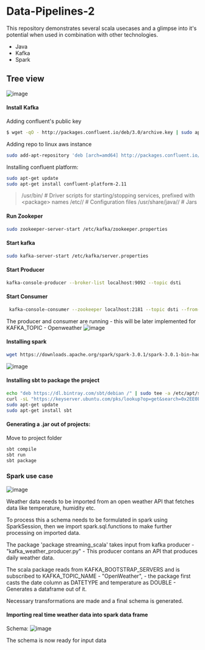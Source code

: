 # Data-Pipelines-2
This repository demonstrates several scala usecases and a glimpse into it's potential when used in combination with other technologies.
- Java
- Kafka
- Spark

## Tree view
![image](https://user-images.githubusercontent.com/38083799/119356231-7ba5f980-bca6-11eb-9cbe-712fd60e2c32.png)

#### Install Kafka

Adding confluent's public key
```sh
$ wget -qO - http://packages.confluent.io/deb/3.0/archive.key | sudo apt-key add -
```

Adding repo to linux aws instance
```sh
sudo add-apt-repository 'deb [arch=amd64] http://packages.confluent.io/deb/3.0 stable main'
```
Installing confluent platform:
```sh
sudo apt-get update
sudo apt-get install confluent-platform-2.11
```
> /usr/bin/     # Driver scripts for starting/stopping services, prefixed with &lt;package&gt; names
> /etc/<package>/            # Configuration files
> /usr/share/java/<package>/ # Jars

#### Run Zookeper

```sh
sudo zookeeper-server-start /etc/kafka/zookeeper.properties
```

#### Start kafka
```sh
sudo kafka-server-start /etc/kafka/server.properties
```
#### Start Producer
```sh
kafka-console-producer --broker-list localhost:9092 --topic dsti
```



#### Start Consumer
```sh
 kafka-console-consumer --zookeeper localhost:2181 --topic dsti --from-beginning
```
The producer and consumer are running - this will be later implemented for KAFKA_TOPIC - Openweather
  ![image](https://user-images.githubusercontent.com/38083799/119328092-088b8b80-bc84-11eb-9f50-15c33348f2f0.png)

#### Installing spark
```sh
wget https://downloads.apache.org/spark/spark-3.0.1/spark-3.0.1-bin-hadoop2.7.tgz
```
  
  ![image](https://user-images.githubusercontent.com/38083799/119328173-1e994c00-bc84-11eb-9eae-6dac982c264c.png)

 
#### Installing sbt to package the project
```sh
echo "deb https://dl.bintray.com/sbt/debian /" | sudo tee -a /etc/apt/sources.list.d/sbt.list
curl -sL "https://keyserver.ubuntu.com/pks/lookup?op=get&search=0x2EE0EA64E40A89B84B2DF73499E82A75642AC823" | sudo apt-key add
sudo apt-get update
sudo apt-get install sbt 
```
 
#### Generating a .jar out of projects:
 Move to project folder
 ```sh
 sbt compile
 sbt run
 sbt package
 ```

### Spark use case
 
![image](https://user-images.githubusercontent.com/38083799/119735133-31767100-be7c-11eb-87ee-708ca760ce0f.png)

 Weather data needs to be imported from an open weather API that fetches data like temperature, humidity etc.
 
 To process this a schema needs to be formulated in spark using SparkSession, then we import spark.sql.functions to make further processing on imported data. 
 
 The package 'package streaming_scala' takes input from kafka producer - "kafka_weather_producer.py" - This producer contans an API that produces daily weather data. 
 
 The scala package reads from KAFKA_BOOTSTRAP_SERVERS and is subscribed to KAFKA_TOPIC_NAME - "OpenWeather", - the package first casts the date column as DATETYPE and temperature as DOUBLE - Generates a dataframe out of it.
 
 Necessary transformations are made and a final schema is generated. 
 
#### Importing real time weather data into spark data frame
 Schema:
 ![image](https://user-images.githubusercontent.com/38083799/119366713-87e38400-bcb1-11eb-8670-381efda868b6.png)

 The schema is now ready for input data
